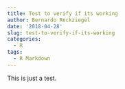 ```yaml
---
title: Test to verify if its working
author: Bernardo Reckziegel
date: '2018-04-28'
slug: test-to-verify-if-its-working
categories:
  - R
tags:
  - R Markdown
---
```


This is just a test. 